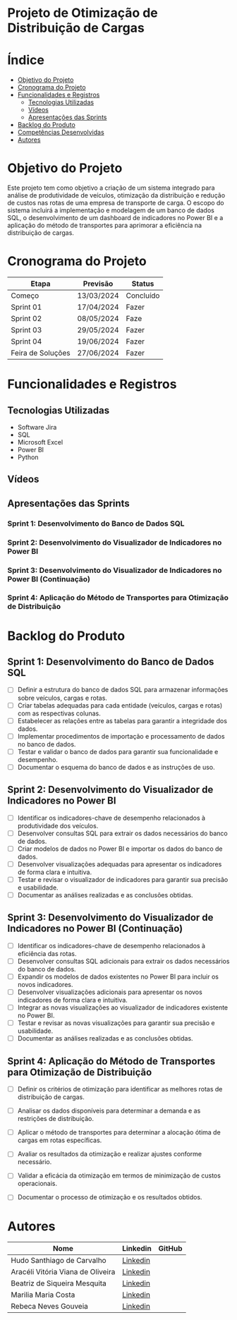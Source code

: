 # Projeto de Otimização de Distribuição de Cargas

# Índice

- [Objetivo do Projeto](#objetivo-do-projeto)
- [Cronograma do Projeto](#Cronograma-do-Projeto)
- [Funcionalidades e Registros](#funcionalidades-e-registros)
  - [Tecnologias Utilizadas](#Tecnologias-Utilizadas)
  - [Vídeos](#vídeos)
  - [Apresentações das Sprints](#apresentações-das-sprints)
- [Backlog do Produto](#backlog-do-produto)
- [Competências Desenvolvidas](#competências-desenvolvidas)
- [Autores](#Autores)


# Objetivo do Projeto
Este projeto tem como objetivo a criação de um sistema integrado para análise de produtividade de veículos, otimização da distribuição e redução de custos nas rotas de uma empresa de transporte de carga. O escopo do sistema incluirá a implementação e modelagem de um banco de dados SQL, o desenvolvimento de um dashboard de indicadores no Power BI e a aplicação do método de transportes para aprimorar a eficiência na distribuição de cargas.

  # Cronograma do Projeto

| Etapa            | Previsão      | Status       |
|------------------|---------------|--------------|
| Começo           | 13/03/2024    | Concluído    |
| Sprint 01        | 17/04/2024    | Fazer        |
| Sprint 02        | 08/05/2024    | Faze         |
| Sprint 03        | 29/05/2024    | Fazer        |
| Sprint 04        | 19/06/2024    | Fazer        |
| Feira de Soluções| 27/06/2024    | Fazer        |


# Funcionalidades e Registros

## Tecnologias Utilizadas
- Software Jira
- SQL
- Microsoft Excel
- Power BI
- Python

 ## Vídeos


 ## Apresentações das Sprints
  ### Sprint 1: Desenvolvimento do Banco de Dados SQL
  ### Sprint 2: Desenvolvimento do Visualizador de Indicadores no Power BI
  ### Sprint 3: Desenvolvimento do Visualizador de Indicadores no Power BI (Continuação)
  ### Sprint 4: Aplicação do Método de Transportes para Otimização de Distribuição


 # Backlog do Produto

## Sprint 1: Desenvolvimento do Banco de Dados SQL
- [ ] Definir a estrutura do banco de dados SQL para armazenar informações sobre veículos, cargas e rotas.
- [ ] Criar tabelas adequadas para cada entidade (veículos, cargas e rotas) com as respectivas colunas.
- [ ] Estabelecer as relações entre as tabelas para garantir a integridade dos dados.
- [ ] Implementar procedimentos de importação e processamento de dados no banco de dados.
- [ ] Testar e validar o banco de dados para garantir sua funcionalidade e desempenho.
- [ ] Documentar o esquema do banco de dados e as instruções de uso.

## Sprint 2: Desenvolvimento do Visualizador de Indicadores no Power BI
- [ ] Identificar os indicadores-chave de desempenho relacionados à produtividade dos veículos.
- [ ] Desenvolver consultas SQL para extrair os dados necessários do banco de dados.
- [ ] Criar modelos de dados no Power BI e importar os dados do banco de dados.
- [ ] Desenvolver visualizações adequadas para apresentar os indicadores de forma clara e intuitiva.
- [ ] Testar e revisar o visualizador de indicadores para garantir sua precisão e usabilidade.
- [ ] Documentar as análises realizadas e as conclusões obtidas.

## Sprint 3: Desenvolvimento do Visualizador de Indicadores no Power BI (Continuação)
- [ ] Identificar os indicadores-chave de desempenho relacionados à eficiência das rotas.
- [ ] Desenvolver consultas SQL adicionais para extrair os dados necessários do banco de dados.
- [ ] Expandir os modelos de dados existentes no Power BI para incluir os novos indicadores.
- [ ] Desenvolver visualizações adicionais para apresentar os novos indicadores de forma clara e intuitiva.
- [ ] Integrar as novas visualizações ao visualizador de indicadores existente no Power BI.
- [ ] Testar e revisar as novas visualizações para garantir sua precisão e usabilidade.
- [ ] Documentar as análises realizadas e as conclusões obtidas.

## Sprint 4: Aplicação do Método de Transportes para Otimização de Distribuição
- [ ] Definir os critérios de otimização para identificar as melhores rotas de distribuição de cargas.
- [ ] Analisar os dados disponíveis para determinar a demanda e as restrições de distribuição.
- [ ] Aplicar o método de transportes para determinar a alocação ótima de cargas em rotas específicas.
- [ ] Avaliar os resultados da otimização e realizar ajustes conforme necessário.
- [ ] Validar a eficácia da otimização em termos de minimização de custos operacionais.
- [ ] Documentar o processo de otimização e os resultados obtidos.


# Autores

| Nome                                 | Linkedin                                                                 | GitHub       |
|--------------------------------------|--------------------------------------------------------------------------|--------------|
| Hudo Santhiago de Carvalho           | [Linkedin](linkedin.com/in/hudocarvalho)                                 |              |
| Aracéli Vitória Viana de Oliveira    | [Linkedin](linkedin.com/in/arac%C3%A9li-oliveira-1b1b12211)              |              |
| Beatriz de Siqueira Mesquita         | [Linkedin](linkedin.com/in/beatriz-mesquita-899689241)                   |              |
| Marilia Maria Costa                  | [Linkedin](linkedin.com/in/marilia-costa-b02191204)                      |              |
| Rebeca Neves Gouveia                 | [Linkedin](linkedin.com/in/rebecaneves-logistica?trk=contact-)           |              |
